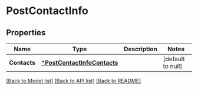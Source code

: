 # PostContactInfo

## Properties
Name | Type | Description | Notes
------------ | ------------- | ------------- | -------------
**Contacts** | [***PostContactInfoContacts**](PostContactInfoContacts.md) |  | [default to null]

[[Back to Model list]](../README.md#documentation-for-models) [[Back to API list]](../README.md#documentation-for-api-endpoints) [[Back to README]](../README.md)


